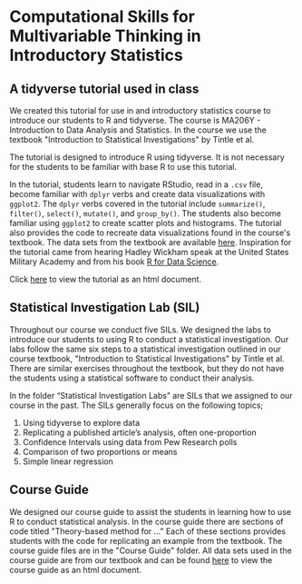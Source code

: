 # Computational Skills for Multivariable Thinking in Introductory Statistics

## A tidyverse tutorial used in class

We created this tutorial for use in and introductory statistics course to introduce our students to R and tidyverse.  The course is MA206Y - Introduction to Data Analysis and Statistics.  In the course we use the textbook "Introduction to Statistical Investigations" by Tintle et al.

The tutorial is designed to introduce R using tidyverse.  It is not necessary for the students to be familiar with base R to use this tutorial.

In the tutorial, students learn to navigate RStudio, read in a `.csv` file, become familiar with `dplyr` verbs and create data visualizations with `ggplot2`.  The `dplyr` verbs covered in the tutorial include `summarize()`, `filter()`, `select()`, `mutate()`, and `group_by()`.  The students also become familiar using `ggplot2` to create scatter plots and histograms.  The tutorial also provides the code to recreate data visualizations found in the course's textbook.  The data sets from the textbook are available [here](http://www.isi-stats.com/isi/data.html).  Inspiration for the tutorial came from hearing Hadley Wickham speak at the United States Military Academy and from his book [R for Data Science](https://r4ds.had.co.nz/index.html).

Click [here](http://htmlpreview.github.io/?https://github.com/bryaneadams/Computational-Skills-for-Multivariable-Thinking-in-Introductory-Statistics/blob/master/Introduction%20to%20RStudio%20and%20tidyverse%20files/MA206_Introduction_to_RStudio_and_Tidyverse.html) to view the tutorial as an html document.



## Statistical Investigation Lab (SIL)

Throughout our course we conduct five SILs. We designed the labs to introduce  our students to using R to conduct a statistical investigation.  Our labs follow the same six steps to a statistical investigation outlined in our course textbook, "Introduction to Statistical Investigations" by Tintle et al.  There are similar exercises throughout the textbook, but they do not have the students using a statistical software to conduct their analysis.

In the folder “Statistical Investigation Labs” are SILs that we assigned to our course in the past.  The SILs generally focus on the following topics;
1.	Using tidyverse to explore data
2.	Replicating a published article’s analysis, often one-proportion
3.	Confidence Intervals using data from Pew Research polls
4.	Comparison of two proportions or means 
5.	Simple linear regression

## Course Guide

We designed our course guide to assist the students in learning how to use R to conduct statistical analysis.  In the course guide there are sections of code titled "Theory-based method for ..."  Each of these sections provides students with the code for replicating an example from the textbook.  The course guide files are in the "Course Guide" folder.  All data sets used in the course guide are from our textbook and can be found [here](http://htmlpreview.github.io/?https://github.com/bryaneadams/Computational-Skills-for-Multivariable-Thinking-in-Introductory-Statistics/blob/master/MA206Y%20Course%20Guide/MA206Y_Course_Guide.html) to view the course guide as an html document.
